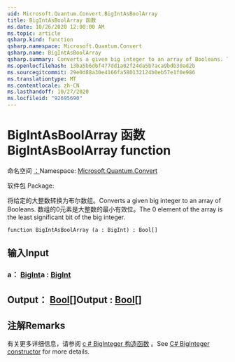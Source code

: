 ```yaml
---
uid: Microsoft.Quantum.Convert.BigIntAsBoolArray
title: BigIntAsBoolArray 函数
ms.date: 10/26/2020 12:00:00 AM
ms.topic: article
qsharp.kind: function
qsharp.namespace: Microsoft.Quantum.Convert
qsharp.name: BigIntAsBoolArray
qsharp.summary: Converts a given big integer to an array of Booleans. The 0 element of the array is the least significant bit of the big integer.
ms.openlocfilehash: 13ba5b6dbf477dd1a02f24da5b7aca9bdb30ad2b
ms.sourcegitcommit: 29e0d88a30e4166fa580132124b0eb57e1f0e986
ms.translationtype: MT
ms.contentlocale: zh-CN
ms.lasthandoff: 10/27/2020
ms.locfileid: "92695690"
---
```

# <a name="bigintasboolarray-function"></a><span data-ttu-id="1b706-102">BigIntAsBoolArray 函数</span><span class="sxs-lookup"><span data-stu-id="1b706-102">BigIntAsBoolArray function</span></span>

<span data-ttu-id="1b706-103">命名空间 [：](xref:Microsoft.Quantum.Convert)</span><span class="sxs-lookup"><span data-stu-id="1b706-103">Namespace: [Microsoft.Quantum.Convert](xref:Microsoft.Quantum.Convert)</span></span>

<span data-ttu-id="1b706-104">软件包 [](https://nuget.org/packages/)</span><span class="sxs-lookup"><span data-stu-id="1b706-104">Package: [](https://nuget.org/packages/)</span></span>


<span data-ttu-id="1b706-105">将给定的大整数转换为布尔数组。</span><span class="sxs-lookup"><span data-stu-id="1b706-105">Converts a given big integer to an array of Booleans.</span></span>
<span data-ttu-id="1b706-106">数组的0元素是大整数的最小有效位。</span><span class="sxs-lookup"><span data-stu-id="1b706-106">The 0 element of the array is the least significant bit of the big integer.</span></span>

```qsharp
function BigIntAsBoolArray (a : BigInt) : Bool[]
```


## <a name="input"></a><span data-ttu-id="1b706-107">输入</span><span class="sxs-lookup"><span data-stu-id="1b706-107">Input</span></span>

### <a name="a--bigint"></a><span data-ttu-id="1b706-108">a： [BigInt](xref:microsoft.quantum.lang-ref.bigint)</span><span class="sxs-lookup"><span data-stu-id="1b706-108">a : [BigInt](xref:microsoft.quantum.lang-ref.bigint)</span></span>





## <a name="output--bool"></a><span data-ttu-id="1b706-109">Output： [Bool](xref:microsoft.quantum.lang-ref.bool)[]</span><span class="sxs-lookup"><span data-stu-id="1b706-109">Output : [Bool](xref:microsoft.quantum.lang-ref.bool)[]</span></span>



## <a name="remarks"></a><span data-ttu-id="1b706-110">注解</span><span class="sxs-lookup"><span data-stu-id="1b706-110">Remarks</span></span>

<span data-ttu-id="1b706-111">有关更多详细信息，请参阅 [c # BigInteger 构造函数](https://docs.microsoft.com/dotnet/api/system.numerics.biginteger.-ctor?view=netframework-4.7.2#System_Numerics_BigInteger__ctor_System_Int64_) 。</span><span class="sxs-lookup"><span data-stu-id="1b706-111">See [C# BigInteger constructor](https://docs.microsoft.com/dotnet/api/system.numerics.biginteger.-ctor?view=netframework-4.7.2#System_Numerics_BigInteger__ctor_System_Int64_) for more details.</span></span>